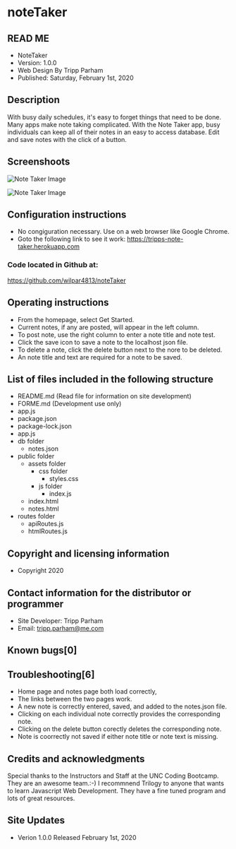 # noteTaker

## READ ME 
* NoteTaker
* Version: 1.0.0 
* Web Design By Tripp Parham 
* Published: Saturday, February 1st, 2020

## Description
With busy daily schedules, it's easy to forget things that need to be done.  Many apps make note taking complicated.  With the Note Taker app, busy individuals can keep all of their notes in an easy to access database.  Edit and save notes with the click of a button. 

## Screenshoots

![Note Taker Image](./assets/noteTaker.png)


![Note Taker Image](./assets/noteTaker2.png)


## Configuration instructions
* No congiguration necessary.  Use on a web browser like Google Chrome.
* Goto the following link to see it work:
https://tripps-note-taker.herokuapp.com

### Code located in Github at:
https://github.com/wilpar4813/noteTaker


## Operating instructions

* From the homepage, select Get Started.
* Current notes, if any are posted, will appear in the left column.
* To post note, use the right column to enter a note title and note test.
* Click the save icon to save a note to the localhost json file.
* To delete a note, click the delete button next to the nore to be deleted.
* An note title and text are required for a note to be saved.


## List of files included in the following structure
* README.md (Read file for information on site development) 
* FORME.md  (Development use only)
* app.js  
* package.json
* package-lock.json 
* app.js
* db folder
    * notes.json
* public folder
    * assets folder
        * css folder
             * styles.css
        * js folder
            * index.js
    * index.html
    * notes.html
* routes folder
    *  apiRoutes.js
    *  htmlRoutes.js


## Copyright and licensing information
* Copyright 2020

## Contact information for the distributor or programmer

* Site Developer: Tripp Parham 
* Email: tripp.parham@me.com 

## Known bugs[0]

## Troubleshooting[6]
* Home page and notes page both load correctly,
* The links between the two pages work.
* A new note is correctly entered, saved, and added to the notes.json file.
* Clicking on each individual note correctly provides the corresponding note.
* Clicking on the delete button corectly deletes the corresponding note.
* Note is coorrectly not saved if either note title or note text is missing.

## Credits and acknowledgments

Special thanks to the Instructors and Staff at the UNC Coding Bootcamp. They are an awesome team.:-) I recommnend Trilogy to anyone that wants to learn Javascript Web Development. They have a fine tuned program and lots of great resources.

## Site Updates

* Verion 1.0.0 Released February 1st, 2020
